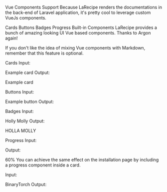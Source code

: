 

Vue Components Support
Because LaRecipe renders the documentations in the back-end of Laravel application, it's pretty cool to leverage custom VueJs components.

Cards
Buttons
Badges
Progress
Built-in Components
LaRecipe provides a bunch of amazing looking UI Vue based components. Thanks to Argon again!

If you don't like the idea of mixing Vue components with Markdown, remember that this feature is optional.


Cards
Input:

<larecipe-card>
    Example card
</larecipe-card>
Output:

Example card

Buttons
Input:

<larecipe-button>
    Example button
</larecipe-button>
Output:


Badges
Input:

<larecipe-badge type="primary" circle icon="fa fa-user"></larecipe-badge>
<larecipe-badge type="success">Holly</larecipe-badge>
<larecipe-badge type="danger">Molly</larecipe-badge>
Output:

 HOLLA MOLLY

Progress
Input:

<larecipe-progress type="success" :value="60"></larecipe-progress>
Output:

60%
You can achieve the same effect on the installation page by including a progress component inside a card.

Input:

<larecipe-card>
    <larecipe-badge type="success" circle class="mr-3" icon="fa fa-heart"></larecipe-badge> BinaryTorch
    <larecipe-progress type="success" :value="100"></larecipe-progress>
</larecipe-card>
Output:
